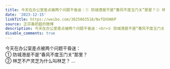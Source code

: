 ```yaml
---
title: 今天在办公室差点被两个问题干昏迷：① 防城港是不是“春风不度玉门关”那里？② 林芝不产灵芝为什么叫林芝？
date: '2023-12-15'
linkTitle: https://weibo.com/3825863518/NxfQVbN6P
source: 正宗毒奶菇的微博
description: 今天在办公室差点被两个问题干昏迷：<br>① 防城港是不是“春风不度玉门关”那里？<br>② 林芝不产灵芝为什么叫林芝？  ...
disable_comments: true
---
```

今天在办公室差点被两个问题干昏迷：<br>① 防城港是不是“春风不度玉门关”那里？<br>② 林芝不产灵芝为什么叫林芝？  ...